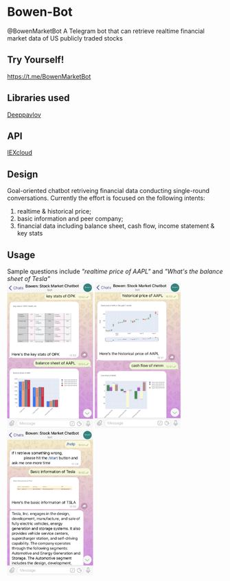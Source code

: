 # Bowen-Bot
@BowenMarketBot
A Telegram bot that can retrieve realtime financial market data of US publicly traded stocks

## Try Yourself!
https://t.me/BowenMarketBot

## Libraries used
[Deeppavlov](https://github.com/deepmipt/DeepPavlov)

## API
[IEXcloud](https://iexcloud.io/)

## Design
Goal-oriented chatbot retriveing financial data conducting single-round conversations.
Currently the effort is focused on the following intents:
1. realtime & historical price;
2. basic information and peer company;
3. financial data including balance sheet, cash flow, income statement & key stats

## Usage
Sample questions include *"realtime price of AAPL"* and *"What's the balance sheet of Tesla"*
<br>
<img src="https://github.com/rs-lin/Bowen-Bot/blob/master/assets/sc1.jpg" width="200" height="340">
<img src="https://github.com/rs-lin/Bowen-Bot/blob/master/assets/sc2.jpg" width="200" height="340">
<img src="https://github.com/rs-lin/Bowen-Bot/blob/master/assets/sc3.jpg" width="200" height="340">
